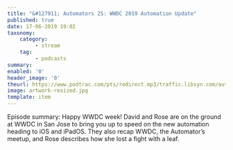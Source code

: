```yaml
---
title: "&#127911; Automators 25: WWDC 2019 Automation Update"
published: true
date: 17-06-2019 19:02
taxonomy:
    category:
         - stream
    tag:
         - podcasts
summary:
enabled: '0'
header_image: '0'
theurl: https://www.podtrac.com/pts/redirect.mp3/traffic.libsyn.com/automatorsrelay/automators025.mp3
image: artwork-resized.jpg
template: item
---
```

 
Episode summary: Happy WWDC week! David and Rose are on the ground at WWDC in San Jose to bring you up to speed on the new automation heading to iOS and iPadOS. They also recap WWDC, the Automator’s meetup, and Rose describes how she lost a fight with a leaf.
